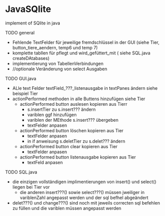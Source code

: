 # JavaSQlite
implement of SQlite in java

TODO general
  - Fehlende TextFelder für jeweilige fremdschlüssel in der GUI (siehe Tier, button_tiere_aendern, temp6 und temp 7)
  - komplette tabllen für pflegt und wird_gefüttert_mit ( siehe SQL.java createDAtabases)
  - implementierung von TabellenVerbindungen
  - //optionale Veränderung von select Ausgaben

TODO GUI.java
  - ALle text Felder textField_???_listenausgabe in textPanes ändern siehe beispiel Tier
  - actionPerformed methoden in alle Buttens hinzufügen siehe Tier
    -  actionPerformed button auslesen kopieren aus Tierr
        -  s.insertTier zu s.insert??? ändern  
        -  variblen ggf hinzufügen
        -  variblen der MEthode s.insert??? übergeben
        -  textFelder anpasen 
    -  actionPerformed button löschen kopieren aus Tier
        - textFelder anpasen
        - in if anweisung s.deletTier zu s.delet??? ändern
    -  actionPerformed button clear kopieren aus Tier
        - textFelder anpasen  
    -  actionPerformed button listenausgabe kopieren aus Tier
        - textFeld anpasen 

TODO SQL.java
  - die einzigen vollständigen implimentierungen von insert() und select() liegen bei Tier vor
      - die anderen insert???() sowie select???() müssen jweiliger in variblenZahl angepasst werden und der sql befhel abgeändert
  - delet???() und change???() sind noch mit jeweils correcten sql befehlen zu füllen und die variblen müssen angepasst werden

